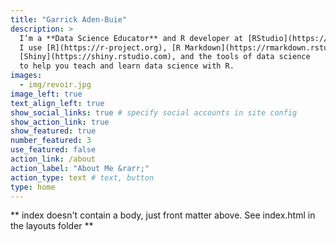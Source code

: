 ```yaml
---
title: "Garrick Aden-Buie"
description: >
  I’m a **Data Science Educator** and R developer at [RStudio](https://rstudio.com/).
  I use [R](https://r-project.org), [R Markdown](https://rmarkdown.rstudio.com),
  [Shiny](https://shiny.rstudio.com), and the tools of data science
  to help you teach and learn data science with R.
images:
  - img/revoir.jpg
image_left: true
text_align_left: true
show_social_links: true # specify social accounts in site config
show_action_link: true
show_featured: true
number_featured: 3
use_featured: false
action_link: /about
action_label: "About Me &rarr;"
action_type: text # text, button
type: home
---
```


** index doesn't contain a body, just front matter above.
See index.html in the layouts folder **
